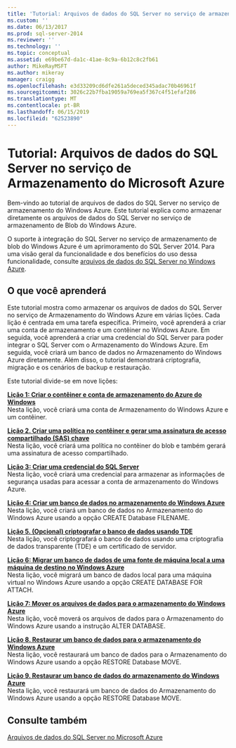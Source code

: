 ```yaml
---
title: 'Tutorial: Arquivos de dados do SQL Server no serviço de armazenamento do Windows Azure | Microsoft Docs'
ms.custom: ''
ms.date: 06/13/2017
ms.prod: sql-server-2014
ms.reviewer: ''
ms.technology: ''
ms.topic: conceptual
ms.assetid: e69be67d-da1c-41ae-8c9a-6b12c8c2fb61
author: MikeRayMSFT
ms.author: mikeray
manager: craigg
ms.openlocfilehash: e3d33209cd6dfe261a5deced345adac70b46961f
ms.sourcegitcommit: 3026c22b7fba19059a769ea5f367c4f51efaf286
ms.translationtype: MT
ms.contentlocale: pt-BR
ms.lasthandoff: 06/15/2019
ms.locfileid: "62523890"
---
```

# <a name="tutorial-sql-server-data-files-in-windows-azure-storage-service"></a>Tutorial: Arquivos de dados do SQL Server no serviço de Armazenamento do Microsoft Azure
  Bem-vindo ao tutorial de arquivos de dados do SQL Server no serviço de armazenamento do Windows Azure. Este tutorial explica como armazenar diretamente os arquivos de dados do SQL Server no serviço de armazenamento de Blob do Windows Azure.  
  
 O suporte à integração do SQL Server no serviço de armazenamento de blob do Windows Azure é um aprimoramento do SQL Server 2014. Para uma visão geral da funcionalidade e dos benefícios do uso dessa funcionalidade, consulte [arquivos de dados do SQL Server no Windows Azure](databases/sql-server-data-files-in-microsoft-azure.md).  
  
## <a name="what-you-will-learn"></a>O que você aprenderá  
 Este tutorial mostra como armazenar os arquivos de dados do SQL Server no serviço de Armazenamento do Windows Azure em várias lições. Cada lição é centrada em uma tarefa específica. Primeiro, você aprenderá a criar uma conta de armazenamento e um contêiner no Windows Azure. Em seguida, você aprenderá a criar uma credencial do SQL Server para poder integrar o SQL Server com o Armazenamento do Windows Azure. Em seguida, você criará um banco de dados no Armazenamento do Windows Azure diretamente. Além disso, o tutorial demonstrará criptografia, migração e os cenários de backup e restauração.  
  
 Este tutorial divide-se em nove lições:  
  
 **[Lição 1: Criar o contêiner e conta de armazenamento do Azure do Windows](../tutorials/lesson-1-create-windows-azure-storage-account-and-container.md)**  
 Nesta lição, você criará uma conta de Armazenamento do Windows Azure e um contêiner.  
  
 **[Lição 2. Criar uma política no contêiner e gerar uma assinatura de acesso compartilhado &#40;SAS&#41; chave](lesson-1-create-stored-access-policy-and-shared-access-signature.md)**  
 Nesta lição, você criará uma política no contêiner do blob e também gerará uma assinatura de acesso compartilhado.  
  
 **[Lição 3: Criar uma credencial do SQL Server](lesson-2-create-a-sql-server-credential-using-a-shared-access-signature.md)**  
 Nesta lição, você criará uma credencial para armazenar as informações de segurança usadas para acessar a conta de armazenamento do Windows Azure.  
  
 **[Lição 4: Criar um banco de dados no armazenamento do Windows Azure](../relational-databases/lesson-3-database-backup-to-url.md)**  
 Nesta lição, você criará um banco de dados no Armazenamento do Windows Azure usando a opção CREATE Database FILENAME.  
  
 **[Lição 5. &#40;Opcional&#41; criptografar o banco de dados usando TDE](../relational-databases/lesson-4-restore-database-to-virtual-machine-from-url.md)**  
 Nesta lição, você criptografará o banco de dados usando uma criptografia de dados transparente (TDE) e um certificado de servidor.  
  
 **[Lição 6: Migrar um banco de dados de uma fonte de máquina local a uma máquina de destino no Windows Azure](lesson-5-backup-database-using-file-snapshot-backup.md)**  
 Nesta lição, você migrará um banco de dados local para uma máquina virtual no Windows Azure usando a opção CREATE DATABASE FOR ATTACH.  
  
 **[Lição 7: Mover os arquivos de dados para o armazenamento do Windows Azure](../relational-databases/lesson-6-generate-activity-and-backup-log-using-file-snapshot-backup.md)**  
 Nesta lição, você moverá os arquivos de dados para o Armazenamento do Windows Azure usando a instrução ALTER DATABASE.  
  
 **[Lição 8. Restaurar um banco de dados para o armazenamento do Windows Azure](../relational-databases/lesson-7-restore-a-database-to-a-point-in-time.md)**  
 Nesta lição, você restaurará um banco de dados para o Armazenamento do Windows Azure usando a opção RESTORE Database MOVE.  
  
 **[Lição 9. Restaurar um banco de dados do armazenamento do Windows Azure](lesson-8-restore-as-new-database-from-log-backup.md)**  
 Nesta lição, você restaurará um banco de dados do Armazenamento do Windows Azure usando a opção RESTORE Database MOVE.  
  
## <a name="see-also"></a>Consulte também  
 [Arquivos de dados do SQL Server no Microsoft Azure](databases/sql-server-data-files-in-microsoft-azure.md)  
  
  
